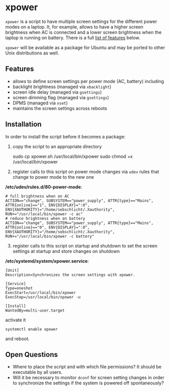 # xpower
`xpower` is a script to have multiple screen settings for the different power modes on a laptop.
It, for example, allows to have a higher screen brightness when AC is connected and a lower screen brightness when the laptop is running on battery.
There is a full [list of features](#features) below.

`xpower` will be available as a package for Ubuntu and may be ported to other Unix distributions as well.

## Features

* allows to define screen settings per power mode (AC, battery) including
 * backlight brightness (managed via `xbacklight`)
 * screen idle delay (managed via `gsettings`)
 * screen dimming flag (managed via `gsettings`)
 * DPMS (managed via `xset`)
* maintains the screen settings across reboots

## Installation

In order to install the script before it becomes a package:

1. copy the script to an appropriate directory

    sudo cp xpower.sh /usr/local/bin/xpower
    sudo chmod +x /usr/local/bin/xpower

2. register calls to this script on power mode changes via `udev` rules that change to power mode to the new one

  **/etc/udev/rules.d/80-power-mode**:
  
    # full brightness when on AC
    ACTION=="change", SUBSYSTEM=="power_supply", ATTR{type}=="Mains", ATTR{online}=="1", ENV{DISPLAY}=":0", ENV{XAUTHORITY}="/home/sebschlicht/.Xauthority", RUN+="/usr/local/bin/xpower -c ac"
    # reduce brightness when on battery
    ACTION=="change", SUBSYSTEM=="power_supply", ATTR{type}=="Mains", ATTR{online}=="0", ENV{DISPLAY}=":0", ENV{XAUTHORITY}="/home/sebschlicht/.Xauthority", RUN+="/usr/local/bin/xpower -c battery"

3. register calls to this script on startup and shutdown to set the screen settings at startup and store changes on shutdown
  
  **/etc/systemd/system/xpower.service**:

    [Unit]
    Description=Synchronizes the screen settings with xpower.
    
    [Service]
    Type=oneshot
    ExecStart=/usr/local/bin/xpower
    ExecStop=/usr/local/bin/xpower -u
    
    [Install]
    WantedBy=multi-user.target
  
  activate it
  
    systemctl enable xpower
  
  and reboot.

## Open Questions

* Where to place the script and with which file permissions? It should be executable by all users.
* Will it be necessary to monitor `dconf` for screen setting changes in order to synchronize the settings if the system is powered off spontaneously?

